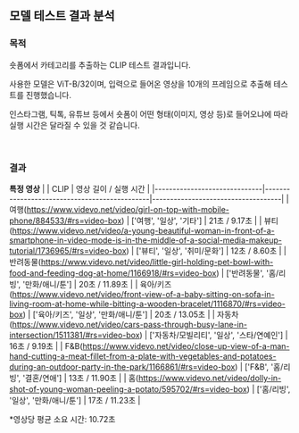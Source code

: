 ## 모델 테스트 결과 분석
### 목적
숏폼에서 카테고리를 추출하는 CLIP 테스트 결과입니다.

사용한 모델은 ViT-B/32이며,
입력으로 들어온 영상을 10개의 프레임으로 추출해 테스트를 진행했습니다.

인스타그램, 틱톡, 유튜브 등에서 숏폼이 어떤 형태(이미지, 영상 등)로 들어오냐에 따라 실행 시간은 달라질 수 있을 것 같습니다.

<br/>

### 결과
**특정 영상**
|                              | CLIP                                         | 영상 길이 / 실행 시간                     | 
|------------------------------|----------------------------------------------|------------------------------------|
| 여행(https://www.videvo.net/video/girl-on-top-with-mobile-phone/884533/#rs=video-box)                        | ['여행', '일상', '기타']                         | 21초 / 9.17초    |
| 뷰티(https://www.videvo.net/video/a-young-beautiful-woman-in-front-of-a-smartphone-in-video-mode-is-in-the-middle-of-a-social-media-makeup-tutorial/1736965/#rs=video-box) | ['뷰티', '일상', '취미/문화']   | 12초 / 8.60초       |
| 반려동물(https://www.videvo.net/video/little-girl-holding-pet-bowl-with-food-and-feeding-dog-at-home/1166918/#rs=video-box)   | ['반려동물', '홈/리빙', '만화/애니/툰']                  | 20초 / 11.89초          |
| 육아/키즈(https://www.videvo.net/video/front-view-of-a-baby-sitting-on-sofa-in-living-room-at-home-while-bitting-a-wooden-bracelet/1116870/#rs=video-box)  | ['육아/키즈', '일상', '만화/애니/툰']              | 20초 / 13.05초    |
| 자동차(https://www.videvo.net/video/cars-pass-through-busy-lane-in-intersection/1511381/#rs=video-box)   | ['자동차/모빌리티', '일상', '스타/연예인']                 | 16초 / 9.19초           |
| F&B(https://www.videvo.net/video/close-up-view-of-a-man-hand-cutting-a-meat-fillet-from-a-plate-with-vegetables-and-potatoes-during-an-outdoor-party-in-the-park/1166861/#rs=video-box)   | ['F&B', '홈/리빙', '결혼/연애']                | 13초 / 11.90초           |
| 홈(https://www.videvo.net/video/dolly-in-shot-of-young-woman-peeling-a-potato/595702/#rs=video-box)   | ['홈/리빙', '일상', '만화/애니/툰']                    | 17초 / 11.23초               |

*영상당 평균 소요 시간: 10.72초